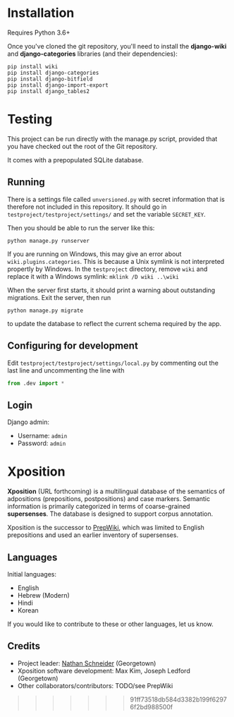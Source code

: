 Installation
============

Requires Python 3.6+

Once you've cloned the git repository, you'll need to install the __django-wiki__ and __django-categories__ libraries (and their dependencies):

    pip install wiki
    pip install django-categories
    pip install django-bitfield
    pip install django-import-export
    pip install django_tables2

Testing
===========

This project can be run directly with the manage.py script, provided
that you have checked out the root of the Git repository.

It comes with a prepopulated SQLite database.

Running
-------

There is a settings file called `unversioned.py` with secret information that is therefore not included in this repository. 
It should go in `testproject/testproject/settings/` and set the variable `SECRET_KEY`.

Then you should be able to run the server like this:

    python manage.py runserver

If you are running on Windows, this may give an error about `wiki.plugins.categories`. This is because a Unix symlink is not interpreted propertly by Windows. In the `testproject` directory, remove `wiki` and replace it with a Windows symlink: `mklink /D wiki ..\wiki`

When the server first starts, it should print a warning about outstanding migrations. Exit the server, then run

    python manage.py migrate
    
to update the database to reflect the current schema required by the app.

Configuring for development
---------------------------

Edit `testproject/testproject/settings/local.py` by commenting out the last line and uncommenting the line with

```py
from .dev import *
```

Login
-----

Django admin:

  * Username: `admin`
  * Password: `admin`

# Xposition

__Xposition__ (URL forthcoming) is a multilingual database of the semantics of adpositions (prepositions, postpositions) and case markers.
Semantic information is primarily categorized in terms of coarse-grained __supersenses__.
The database is designed to support corpus annotation.

Xposition is the successor to [PrepWiki](http://demo.ark.cs.cmu.edu/PrepWiki/), which was limited to English prepositions
and used an earlier inventory of supersenses.

## Languages

Initial languages:

* English
* Hebrew (Modern)
* Hindi
* Korean

If you would like to contribute to these or other languages, let us know.

## Credits

* Project leader: [Nathan Schneider](http://nathan.cl) (Georgetown)
* Xposition software development: Max Kim, Joseph Ledford (Georgetown)
* Other collaborators/contributors: TODO/see PrepWiki
>>>>>>> 91ff73518db584d3382b199f62976f2bd988500f
